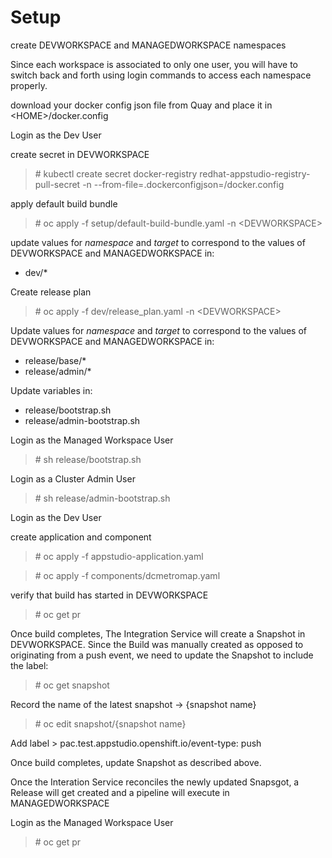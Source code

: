# Setup

create DEVWORKSPACE and MANAGEDWORKSPACE namespaces

Since each workspace is associated to only one user, you will have to switch back and forth using login
commands to access each namespace properly.

download your docker config json file from Quay and place it in \<HOME\>/docker.config

Login as the Dev User

create secret in DEVWORKSPACE

> \# kubectl create secret docker-registry redhat-appstudio-registry-pull-secret -n <DEVWORKSPACE> --from-file=.dockerconfigjson=<HOME>/docker.config

apply default build bundle

> \# oc apply -f setup/default-build-bundle.yaml -n \<DEVWORKSPACE\>

update values for *namespace* and *target* to correspond to the values of DEVWORKSPACE and MANAGEDWORKSPACE in:

* dev/*

Create release plan

> \# oc apply -f dev/release_plan.yaml -n \<DEVWORKSPACE\>

Update values for *namespace* and *target* to correspond to the values of DEVWORKSPACE and MANAGEDWORKSPACE in:

* release/base/*
* release/admin/*

Update variables in: 

* release/bootstrap.sh
* release/admin-bootstrap.sh

Login as the Managed Workspace User

> \# sh release/bootstrap.sh

Login as a Cluster Admin User

> \# sh release/admin-bootstrap.sh

Login as the Dev User

create application and component

> \# oc apply -f appstudio-application.yaml

> \# oc apply -f components/dcmetromap.yaml

verify that build has started in DEVWORKSPACE

> \# oc get pr

Once build completes, The Integration Service will create a Snapshot in DEVWORKSPACE.
Since the Build was manually created as opposed to originating from a push event, we need to 
update the Snapshot to include the label:

> \# oc get snapshot

Record the name of the latest snapshot -> {snapshot name} 

> \# oc edit snapshot/{snapshot name}

Add label > pac.test.appstudio.openshift.io/event-type: push 

Once build completes, update Snapshot as described above.

Once the Interation Service reconciles the newly updated Snapsgot, a Release will get created 
and a pipeline will execute in MANAGEDWORKSPACE

Login as the Managed Workspace User

> \# oc get pr

